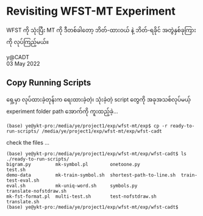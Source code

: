 # Revisiting WFST-MT Experiment

WFST ကို သုံးပြီး MT ကို ဒီတစ်ခါတော့ ဘိတ်-ထားဝယ် နဲ့ ဘိတ်-ရခိုင် အတွဲနှစ်ခုကြားကို လုပ်ကြည့်မယ်။  

y@CADT  
03 May 2022  

## Copy Running Scripts

ရှေ့မှာ လုပ်ထားခဲ့တုန်းက ရေးထားခဲ့တဲ့၊ သုံးခဲ့တဲ့ script တွေကို အခုအသစ်လုပ်မယ့် experiment folder path အောက်ကို ကူးထည့်ခဲ့...  

```
(base) ye@ykt-pro:/media/ye/project1/exp/wfst-mt/exp$ cp -r ready-to-run-scripts/ /media/ye/project1/exp/wfst-mt/exp/wfst-cadt
```

check the files ...  

```
(base) ye@ykt-pro:/media/ye/project1/exp/wfst-mt/exp/wfst-cadt$ ls ./ready-to-run-scripts/
bigram.py         mk-symbol.pl        onetoone.py               test.sh
demo-data         mk-train-symbol.sh  shortest-path-to-line.sh  train-test-eval.sh
eval.sh           mk-uniq-word.sh     symbols.py                translate-nofstdraw.sh
mk-fst-format.pl  multi-test.sh       test-nofstdraw.sh         translate.sh
(base) ye@ykt-pro:/media/ye/project1/exp/wfst-mt/exp/wfst-cadt$
```



